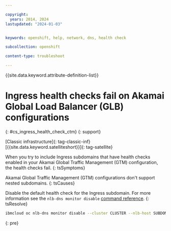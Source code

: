 ```yaml
---

copyright: 
  years: 2014, 2024
lastupdated: "2024-01-03"


keywords: openshift, help, network, dns, health check

subcollection: openshift

content-type: troubleshoot

---
```


{{site.data.keyword.attribute-definition-list}}





# Ingress health checks fail on Akamai Global Load Balancer (GLB) configurations
{: #cs_ingress_health_check_ctm}
{: support}

[Classic infrastructure]{: tag-classic-inf} [{{site.data.keyword.satelliteshort}}]{: tag-satellite}


When you try to include Ingress subdomains that have health checks enabled in your Akamai Global Traffic Management (GTM) configuration, the health checks fail.
{: tsSymptoms}


Akamai Global Traffic Management (GTM) configurations don't support nested subdomains.
{: tsCauses}

Disable the default health check for the Ingress subdomain. For more information see the `nlb-dns monitor disable` [command reference](/docs/openshift?topic=openshift-kubernetes-service-cli#cs_nlb-dns-monitor-disable).
{: tsResolve}

```sh
ibmcloud oc nlb-dns monitor disable --cluster CLUSTER --nlb-host SUBDOMAIN 
```
{: pre}







